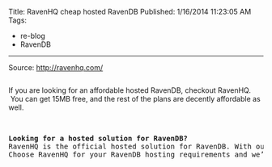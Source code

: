 Title: RavenHQ cheap hosted RavenDB
Published: 1/16/2014 11:23:05 AM
Tags:
- re-blog
- RavenDB
---
Source: http://ravenhq.com/
<p><img class="descImage img-rounded" style="background-color: white;" src="http://ravenhq.com/Content/css/images/logo.png" alt="" />

If you are looking for an affordable hosted RavenDB, checkout RavenHQ. &nbsp;You can get 15MB free, and the rest of the plans are decently affordable as well. &nbsp;&nbsp;</p>
<p>&nbsp;</p>
<pre class="font-h"><strong>Looking for a hosted solution for RavenDB?</strong><br />RavenHQ is the official hosted solution for RavenDB. With our fully-managed cloud of RavenDB servers and scalable plans, you&rsquo;ll never have to worry about installation, updates, availability, performance, security or backups again.<br />Choose RavenHQ for your RavenDB hosting requirements and we&rsquo;ll free you up to focus on your job.</pre>
